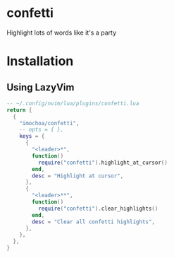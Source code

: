 # confetti
Highlight lots of words like it's a party


# Installation

## Using LazyVim

```lua
-- ~/.config/nvim/lua/plugins/confetti.lua
return {
  {
    "imochoa/confetti",
    -- opts = { },
    keys = {
      {
        "<leader>*",
        function()
          require("confetti").highlight_at_cursor()
        end,
        desc = "Highlight at cursor",
      },
      {
        "<leader>**",
        function()
          require("confetti").clear_highlights()
        end,
        desc = "Clear all confetti highlights",
      },
    },
  },
}
```
